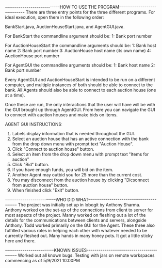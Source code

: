 ----------------------------HOW TO USE THE PROGRAM-----------------------------
There are three entry points for the three different programs. For ideal
execution, open them in the following order:

BankStart.java, AuctionHouseStart.java, and AgentGUI.java.

For BankStart the commandline argument should be:
1: Bank port number

For AuctionHouseStart the commandline arguments should be:
1: Bank host name
2: Bank port number
3: AuctionHouse host name (its own name)
4: AuctionHouse port number

For AgentGUI the commandline arguments should be:
1: Bank host name
2: Bank port number

Every AgentGUI and AuctionHouseStart is intended to be run on a different
computer, and multiple instances of both should be able to connect to the bank.
All Agents should also be able to connect to each auction house
(one at a time).

Once these are run, the only interactions that the user will have will be with
the GUI brought up through AgentGUI. From here you can navigate the GUI to 
connect with auction houses and make bids on items.

AGENT GUI INSTRUCTIONS:
1. Labels display information that is needed throughout the GUI.
2. Select an auction house that has an active connection with the bank from
   the drop down menu with prompt text "Auction House".
3. Click "Connect to auction house" button.
4. Select an item from the drop down menu with prompt text "Items for auction"
5. Click "Bid" button.
6. If you have enough funds, you will bid on the item.
7. Another Agent may outbid you for 25 more than the current cost.
8. You may disconnect from the auction house by clicking "Dicsonnect from 
   auction house" button.
9. When finished click "Exit" button.

--------------------------WHO DID WHAT-----------------------------------------
The project was initially set up in lobogit by Anthony Sharma.
Anthony worked on the set-up of the connections from client to server for most
aspects of the project.
Manny worked on fleshing out a lot of the details for the communications
between clients and servers, alongside Anthony.
Todd worked primarily on the GUI for the Agent.
These three also fulfilled various roles in helping each other with whatever
needed to be currently fleshed out. Many hands in many honey pots. It got a
little sticky here and there.

-------------------------KNOWN ISSUES------------------------------------------
Worked out all known bugs. Testing with jars on remote workspaces commencing as
of 5/9/2021 10:00PM